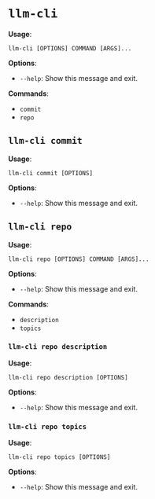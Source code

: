 # `llm-cli`

**Usage**:

```console
llm-cli [OPTIONS] COMMAND [ARGS]...
```

**Options**:

- `--help`: Show this message and exit.

**Commands**:

- `commit`
- `repo`

## `llm-cli commit`

**Usage**:

```console
llm-cli commit [OPTIONS]
```

**Options**:

- `--help`: Show this message and exit.

## `llm-cli repo`

**Usage**:

```console
llm-cli repo [OPTIONS] COMMAND [ARGS]...
```

**Options**:

- `--help`: Show this message and exit.

**Commands**:

- `description`
- `topics`

### `llm-cli repo description`

**Usage**:

```console
llm-cli repo description [OPTIONS]
```

**Options**:

- `--help`: Show this message and exit.

### `llm-cli repo topics`

**Usage**:

```console
llm-cli repo topics [OPTIONS]
```

**Options**:

- `--help`: Show this message and exit.

